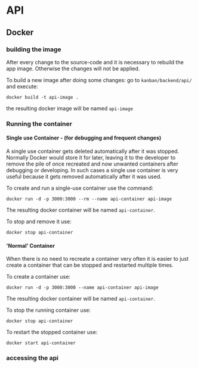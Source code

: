 # API

## Docker

### building the image
After every change to the source-code and it is necessary to rebuild the app image. Otherwise the changes will not be applied.

To build a new image after doing some changes: go to `kanban/backend/api/` and execute:

```
docker build -t api-image .
```

the resulting docker image will be named `api-image`

### Running the container

#### Single use Container - (for debugging and frequent changes)
A single use container gets deleted automatically after it was stopped. Normally Docker would store it for later, leaving it to the developer to remove the pile of once recreated and now unwanted containers after debugging or developing. In such cases a single use container is very useful because it gets removed automatically after it was used.

To create and run a single-use container use the command:

```
docker run -d -p 3000:3000 --rm --name api-container api-image
```

The resulting docker container will be named `api-container`.

To stop and remove it use:

```
docker stop api-container
```

#### 'Normal' Container
When there is no need to recreate a container very often it is easier to just create a container that can be stopped and restarted multiple times.

To create a container use:
```
docker run -d -p 3000:3000 --name api-container api-image
```

The resulting docker container will be named `api-container`.

To stop the running container use:
```
docker stop api-container
```

To restart the stopped container use:
```
docker start api-container
```

### accessing the api
